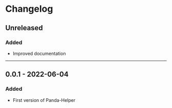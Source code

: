 # Changelog

## Unreleased
### Added
- Improved documentation
____
## 0.0.1 - 2022-06-04
### Added
- First version of Panda-Helper
